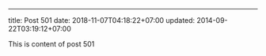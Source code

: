 ---
title: Post 501
date: 2018-11-07T04:18:22+07:00
updated: 2014-09-22T03:19:12+07:00

This is content of post 501
